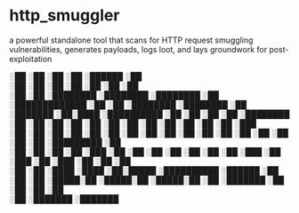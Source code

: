 # http_smuggler
a powerful standalone tool that scans for HTTP request smuggling vulnerabilities, generates payloads, logs loot, and lays groundwork for post-exploitation

░██     ░██    ░██       ░██                             ░██████                                                    ░██                     
░██     ░██    ░██       ░██                            ░██   ░██                                                   ░██                     
░██     ░██ ░████████ ░████████ ░████████              ░██         ░█████████████  ░██    ░██  ░████████  ░████████ ░██  ░███████  ░██░████ 
░██████████    ░██       ░██    ░██    ░██              ░████████  ░██   ░██   ░██ ░██    ░██ ░██    ░██ ░██    ░██ ░██ ░██    ░██ ░███     
░██     ░██    ░██       ░██    ░██    ░██                     ░██ ░██   ░██   ░██ ░██    ░██ ░██    ░██ ░██    ░██ ░██ ░█████████ ░██      
░██     ░██    ░██       ░██    ░███   ░██              ░██   ░██  ░██   ░██   ░██ ░██   ░███ ░██   ░███ ░██   ░███ ░██ ░██        ░██      
░██     ░██     ░████     ░████ ░██░█████  ░██████████   ░██████   ░██   ░██   ░██  ░█████░██  ░█████░██  ░█████░██ ░██  ░███████  ░██      
                                ░██                                                                  ░██        ░██                         
                                ░██                                                            ░███████   ░███████                          
